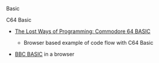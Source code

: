 Basic

C64 Basic
* [The Lost Ways of Programming: Commodore 64 BASIC](http://tomasp.net/commodore64/)
    * Browser based example of code flow with C64 Basic

* [BBC BASIC](https://bbcmic.ro/) in a browser
